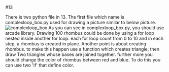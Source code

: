 #13

There is two python file in 13.
The first file which name is complexloop_box.py used for drawing a picture similar to below picture.
![complexloop_box](https://user-images.githubusercontent.com/86910174/234556094-55178c54-1b82-4337-9a74-5b1831d0fc00.jpg)
As you can see in complexloop_box.py, you should use arcade library. 
Drawing 100 rhombus could be done by using a for loop nested inside another for loop. each for loop count from 0 to 10 and in each step, a rhombus is created in plane.
Another point is about creating rhombus. to make this happen use a function which creates triangle, then draw Two triangles whose bases are joined together.
further more you should change the color of rhombus between red and blue. To do this you can use two 'if' that define color.
